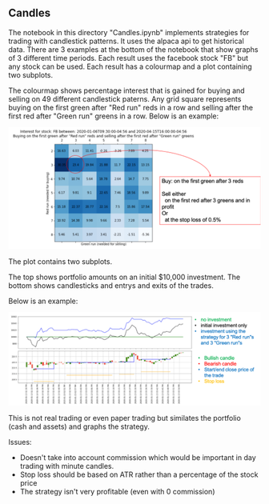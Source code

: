 ## Candles

The notebook in this directory "Candles.ipynb" implements strategies for trading with candlestick patterns. 
It uses the alpaca api to get historical data.
There are 3 examples at the bottom of the notebook that show graphs of 3 different time periods. 
Each result uses the facebook stock "FB" but any stock can be used. 
Each result has a colourmap and a plot containing two subplots.


The colourmap shows percentage interest that is gained for buying and selling on 49 different candlestick paterns. 
Any grid square represents buying on the first green after "Red run" reds in a row and selling after the first red 
after "Green run" greens in a row. Below is an example:

![](https://github.com/DevonTomatoSandwich/Trading/blob/main/Candles/img/candle1.png)

The plot contains two subplots. 

The top shows portfolio amounts on an initial $10,000 investment. 
The bottom shows candlesticks and entrys and exits of the trades.

Below is an example:

![](https://github.com/DevonTomatoSandwich/Trading/blob/main/Candles/img/candle2.png)

This is not real trading or even paper trading but similates the portfolio (cash and assets) and graphs the strategy. 

Issues:
 - Doesn't take into account commission which would be important in day trading with minute candles. 
 - Stop loss should be based on ATR rather than a percentage of the stock price
 - The strategy isn't very profitable (even with 0 commission)
